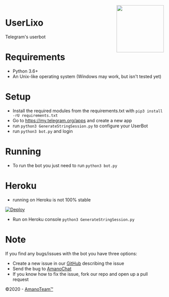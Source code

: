 <img src="https://piics.ml/i/005.png" width="150" align="right">

UserLixo
=========

Telegram's userbot

Requirements
============
- Python 3.6+
- An Unix-like operating system (Windows may work, but isn't tested yet)

Setup
=====
- Install the required modules from the requirements.txt with ``pip3 install -rU requirements.txt``
- Go to https://my.telegram.org/apps and create a new app
- run ``python3 GenerateStringSession.py`` to configure your UserBot
- run ``python3 bot.py`` and login

Running
=======
- To run the bot you just need to run ``python3 bot.py``

Heroku
======
- running on Heroku is not 100% stable

[![Deploy](https://www.herokucdn.com/deploy/button.svg)](https://heroku.com/deploy)
-  Run on Heroku console ``python3 GenerateStringSession.py``

Note
====
If you find any bugs/issues with the bot you have three options:

- Create a new issue in our [GitHub](https://github.com/AmanoTeam/UserLixo) describing the issue
- Send the bug to [AmanoChat](https://t.me/AmanoChat)
- If you know how to fix the issue, fork our repo and open up a pull request

©2020 - [AmanoTeam™](https://amanoteam.com)
